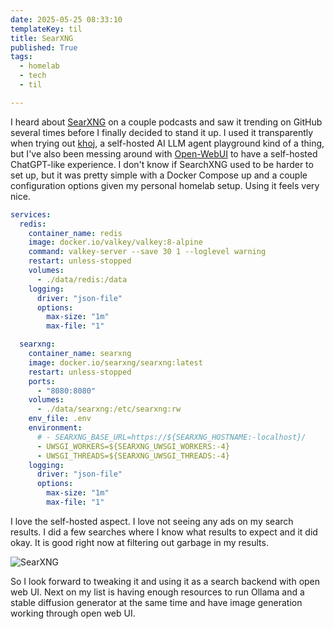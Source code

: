 ```yaml
---
date: 2025-05-25 08:33:10
templateKey: til
title: SearXNG
published: True
tags:
  - homelab
  - tech
  - til

---
```



I heard about [SearXNG](https://searxng.org) on a couple podcasts and saw it trending on GitHub
several times before I finally decided to stand it up. 
I used it transparently when trying out [khoj](https://khoj.dev/), a self-hosted AI LLM agent
playground kind of a thing, but I've also been messing around with [Open-WebUI](https://openwebui.com) to
have a self-hosted ChatGPT-like experience. 
I don't know if SearchXNG used to be harder to set up, but it was pretty simple with a Docker Compose up
and a couple configuration options given my personal homelab setup. Using it feels
very nice. 

```yaml
services:
  redis:
    container_name: redis
    image: docker.io/valkey/valkey:8-alpine
    command: valkey-server --save 30 1 --loglevel warning
    restart: unless-stopped
    volumes:
      - ./data/redis:/data
    logging:
      driver: "json-file"
      options:
        max-size: "1m"
        max-file: "1"

  searxng:
    container_name: searxng
    image: docker.io/searxng/searxng:latest
    restart: unless-stopped
    ports:
      - "8080:8080"
    volumes:
      - ./data/searxng:/etc/searxng:rw
    env_file: .env
    environment:
      # - SEARXNG_BASE_URL=https://${SEARXNG_HOSTNAME:-localhost}/
      - UWSGI_WORKERS=${SEARXNG_UWSGI_WORKERS:-4}
      - UWSGI_THREADS=${SEARXNG_UWSGI_THREADS:-4}
    logging:
      driver: "json-file"
      options:
        max-size: "1m"
        max-file: "1"
```

I love the self-hosted aspect. I love not seeing any ads on my search
results. I did a few searches where I know what results to expect and
it did okay. 
It is good right now at filtering out garbage in my results. 

![SearXNG](https://dropper.wayl.one/api/file/4ff5953c-bc8d-4978-8509-b43582460a0b.png)

So I look forward to tweaking it and using it as a search
backend with open web UI. Next on my list is having enough resources to run
Ollama and a stable diffusion generator at the same time and have image
generation working through open web UI.

